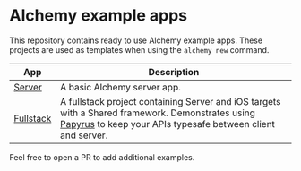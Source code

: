 # Alchemy example apps

This repository contains ready to use Alchemy example apps. These projects are used as templates when using the `alchemy new` command.

| App | Description |
| - | - |
| [Server](/Server) | A basic Alchemy server app. |
| [Fullstack](/Fullstack) | A fullstack project containing Server and iOS targets with a Shared framework. Demonstrates using [Papyrus](https://github.com/alchemy-swift/papyrus) to keep your APIs typesafe between client and server. |

Feel free to open a PR to add additional examples.
